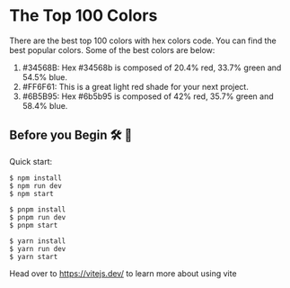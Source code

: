 # The Top 100 Colors

There are the best top 100 colors with hex colors code. You can find the best popular colors.
Some of the best colors are below:

1. #34568B: Hex #34568b is composed of 20.4% red, 33.7% green and 54.5% blue. 
2. #FF6F61: This is a great light red shade for your next project.
3. #6B5B95: Hex #6b5b95 is composed of 42% red, 35.7% green and 58.4% blue.


## Before you Begin 🛠 🔨

Quick start:

```
$ npm install
$ npm run dev
$ npm start
```

```
$ pnpm install
$ pnpm run dev
$ pnpm start
```

```
$ yarn install
$ yarn run dev
$ yarn start
```


Head over to https://vitejs.dev/ to learn more about using vite

